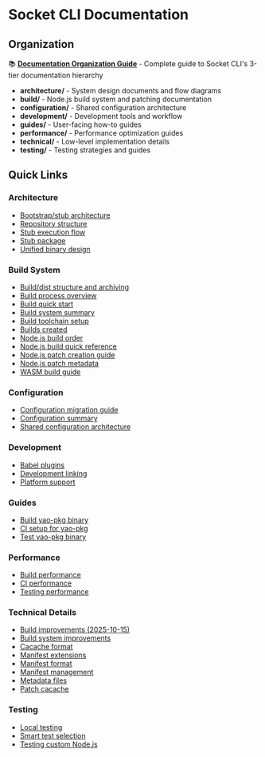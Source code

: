 # Socket CLI Documentation

## Organization

📚 **[Documentation Organization Guide](documentation-organization.md)** - Complete guide to Socket CLI's 3-tier documentation hierarchy

- **architecture/** - System design documents and flow diagrams
- **build/** - Node.js build system and patching documentation
- **configuration/** - Shared configuration architecture
- **development/** - Development tools and workflow
- **guides/** - User-facing how-to guides
- **performance/** - Performance optimization guides
- **technical/** - Low-level implementation details
- **testing/** - Testing strategies and guides

## Quick Links

### Architecture
- [Bootstrap/stub architecture](architecture/bootstrap-stub.md)
- [Repository structure](architecture/repository.md)
- [Stub execution flow](architecture/stub-execution.md)
- [Stub package](architecture/stub-package.md)
- [Unified binary design](architecture/unified-binary.md)

### Build System
- [Build/dist structure and archiving](build/build-dist-structure.md)
- [Build process overview](build/build-process.md)
- [Build quick start](build/build-quick-start.md)
- [Build system summary](build/build-system-summary.md)
- [Build toolchain setup](build/build-toolchain-setup.md)
- [Builds created](build/builds-created.md)
- [Node.js build order](build/node-build-order-explained.md)
- [Node.js build quick reference](build/node-build-quick-reference.md)
- [Node.js patch creation guide](build/node-patch-creation-guide.md)
- [Node.js patch metadata](build/node-patch-metadata.md)
- [WASM build guide](build/wasm-build-guide.md)

### Configuration
- [Configuration migration guide](configuration/configuration-migration.md)
- [Configuration summary](configuration/configuration-summary.md)
- [Shared configuration architecture](configuration/shared-configuration-architecture.md)

### Development
- [Babel plugins](development/babel-plugins.md)
- [Development linking](development/linking.md)
- [Platform support](development/platform-support.md)

### Guides
- [Build yao-pkg binary](guides/yao-pkg-build.md)
- [CI setup for yao-pkg](guides/yao-pkg-ci.md)
- [Test yao-pkg binary](guides/testing-yao-pkg.md)

### Performance
- [Build performance](performance/performance-build.md)
- [CI performance](performance/performance-ci.md)
- [Testing performance](performance/performance-testing.md)

### Technical Details
- [Build improvements (2025-10-15)](technical/build-improvements-2025-10-15.md)
- [Build system improvements](technical/build-system-improvements.md)
- [Cacache format](technical/cacache-format.md)
- [Manifest extensions](technical/manifest-extensions.md)
- [Manifest format](technical/manifest-format.md)
- [Manifest management](technical/manifest-management.md)
- [Metadata files](technical/metadata-files.md)
- [Patch cacache](technical/patch-cacache.md)

### Testing
- [Local testing](testing/local-testing.md)
- [Smart test selection](testing/smart-test-selection.md)
- [Testing custom Node.js](testing/testing-custom-node.md)
